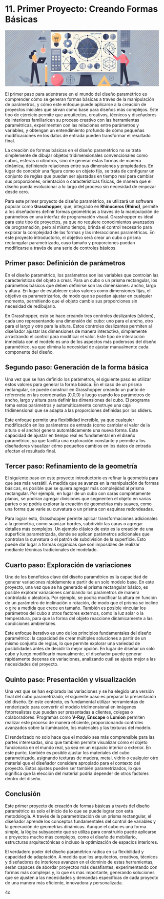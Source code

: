 # 11. Primer Proyecto: Creando Formas Básicas

![imagen5-clase11](seccion2-imagenes/2024-09-27_08-42-27-b83d00b7483e820e78348f8c7ef47f83.webp)

El primer paso para adentrarse en el mundo del diseño paramétrico es comprender cómo se generan formas básicas a través de la manipulación de
parámetros, y cómo este enfoque puede aplicarse a la creación de proyectos iniciales que sirvan como base para diseños más complejos. Este
tipo de ejercicio permite que arquitectos, creativos, técnicos y diseñadores de interiores familiaricen su proceso creativo con las
herramientas paramétricas, experimenten con las relaciones entre parámetros y variables, y obtengan un entendimiento profundo de cómo
pequeñas modificaciones en los datos de entrada pueden transformar el resultado final.

La creación de formas básicas en el diseño paramétrico no se trata simplemente de dibujar objetos tridimensionales convencionales como
cubos, esferas o cilindros, sino de generar estas formas de manera dinámica, definiendo relaciones entre sus dimensiones y propiedades. En
lugar de concebir una figura como un objeto fijo, se trata de configurar un conjunto de reglas que puedan ser ajustadas en tiempo real para
cambiar sus proporciones, orientación o características físicas, de manera que el diseño pueda evolucionar a lo largo del proceso sin
necesidad de empezar desde cero.

Para este primer proyecto de diseño paramétrico, se utilizará un software popular como **Grasshopper**, que, integrado en
**Rhinoceros (Rhino)**, permite a los diseñadores definir formas geométricas a través de la manipulación de parámetros en una interfaz de
programación visual. Grasshopper es ideal para este tipo de proyectos, ya que no requiere conocimientos avanzados de programación, pero al mismo
tiempo, brinda el control necesario para explorar la complejidad de las formas y las interacciones paramétricas. En este proyecto introductorio,
el objetivo será crear un cubo o prisma rectangular parametrizado, cuyo tamaño y proporciones puedan modificarse a través de una serie de
controles básicos.

## Primer paso: Definición de parámetros

En el diseño paramétrico, los parámetros son las variables que controlan las características del objeto a crear. Para un cubo o un prisma
rectangular, los parámetros básicos que deben definirse son las dimensiones: ancho, largo y altura. En lugar de establecer estos valores
como dimensiones fijas, el objetivo es parametrizarlos, de modo que se puedan ajustar en cualquier momento, permitiendo que el objeto cambie sus
proporciones sin necesidad de redibujarlo.

En Grasshopper, esto se hace creando tres controles deslizantes (sliders), cada uno representando una dimensión del cubo: uno para el
ancho, otro para el largo y otro para la altura. Estos controles deslizantes permiten al diseñador ajustar las dimensiones de manera
interactiva, simplemente arrastrando el control para modificar el valor. Este tipo de interacción inmediata con el modelo es uno de los aspectos
más poderosos del diseño paramétrico, ya que elimina la necesidad de ajustar manualmente cada componente del diseño.

## Segundo paso: Generación de la forma básica

Una vez que se han definido los parámetros, el siguiente paso es utilizar estos valores para generar la forma básica. En el caso de un
prisma rectangular, se puede construir en Grasshopper creando un punto de referencia en las coordenadas (0,0,0) y luego usando los parámetros de
ancho, largo y altura para definir las dimensiones del cubo. El programa toma estos parámetros y automáticamente construye una caja tridimensional
que se adapta a las proporciones definidas por los sliders.

Este enfoque permite una flexibilidad increíble, ya que cualquier modificación en los parámetros de entrada (como cambiar el valor de la
altura o el ancho) genera automáticamente una nueva forma. Esta capacidad de ajustar en tiempo real es fundamental en el diseño
paramétrico, ya que facilita una exploración constante y permite a los diseñadores visualizar cómo pequeños cambios en los datos de entrada
afectan el resultado final.

## Tercer paso: Refinamiento de la geometría

El siguiente paso en este proyecto introductorio es refinar la geometría para que sea más versátil. A medida que se avanza en la manipulación de
formas básicas, es posible que se quiera agregar más complejidad al prisma rectangular. Por ejemplo, en lugar de un cubo con caras
completamente planas, se podrían agregar divisiones que segmenten el objeto en varias partes o se podría explorar la creación de geometrías
más suaves, como una forma que varíe su curvatura o un prisma con esquinas redondeadas.

Para lograr esto, Grasshopper permite aplicar transformaciones adicionales a la geometría, como suavizar bordes, subdividir las caras o
agregar detalles más complejos. Un ejemplo clásico de esto es la creación de una superficie parametrizada, donde se aplican parámetros
adicionales que controlan la curvatura o el patrón de subdivisión de la superficie. Esto puede dar lugar a formas orgánicas que son imposibles de
realizar mediante técnicas tradicionales de modelado.

## Cuarto paso: Exploración de variaciones

Uno de los beneficios clave del diseño paramétrico es la capacidad de generar variaciones rápidamente a partir de un solo modelo base. En este
proyecto, una vez que se ha generado el prisma rectangular básico, es posible explorar variaciones cambiando los parámetros de manera
controlada o aleatoria. Por ejemplo, se podría modificar la altura en función de un parámetro de inclinación o rotación, de modo que el prisma
se incline o gire a medida que crece en tamaño. También es posible vincular los parámetros del cubo a otros factores externos, como la luz
solar o la temperatura, para que la forma del objeto reaccione dinámicamente a las condiciones ambientales.

Este enfoque iterativo es uno de los principios fundamentales del diseño paramétrico: la capacidad de crear múltiples soluciones a partir de un
mismo conjunto de reglas, lo que permite explorar una variedad de posibilidades antes de decidir la mejor opción. En lugar de diseñar un
solo cubo y luego modificarlo manualmente, el diseñador puede generar rápidamente decenas de variaciones, analizando cuál se ajusta mejor a las
necesidades del proyecto.

## Quinto paso: Presentación y visualización

Una vez que se han explorado las variaciones y se ha elegido una versión final del cubo parametrizado, el siguiente paso es preparar la
presentación del diseño. En este contexto, es fundamental utilizar herramientas de renderizado para convertir el modelo tridimensional en
imágenes fotorrealistas que puedan ser presentadas a clientes, colegas o colaboradores. Programas como **V-Ray**, **Enscape** o **Lumion**
permiten realizar este proceso de manera eficiente, proporcionando controles avanzados sobre la iluminación, los materiales y las texturas
del modelo.

El renderizado no solo hace que el modelo sea más comprensible para las partes interesadas, sino que también permite visualizar cómo el objeto
funcionaría en el mundo real, ya sea en un espacio interior o exterior. En este punto, también es posible ajustar los materiales del cubo
parametrizado, asignando texturas de madera, metal, vidrio o cualquier otro material que el diseñador considere apropiado para el contexto del
proyecto. Estos ajustes pueden ser también parametrizados, lo que significa que la elección del material podría depender de otros factores
dentro del diseño.

## Conclusión

Este primer proyecto de creación de formas básicas a través del diseño paramétrico es solo el inicio de lo que se puede lograr con esta
metodología. A través de la parametrización de un prisma rectangular, el diseñador aprende los conceptos fundamentales del control de variables y
la generación de geometrías dinámicas. Aunque el cubo es una forma simple, la lógica subyacente que se utiliza para construirlo puede
aplicarse a proyectos mucho más complejos, como el diseño de mobiliario, estructuras arquitectónicas o incluso la optimización de espacios interiores.

El verdadero poder del diseño paramétrico radica en su flexibilidad y capacidad de adaptación. A medida que los arquitectos, creativos,
técnicos y diseñadores de interiores avanzan en el dominio de estas herramientas, serán capaces de abordar proyectos más desafiantes,
experimentando con formas más complejas y, lo que es más importante, generando soluciones que se ajusten a las necesidades y demandas
específicas de cada proyecto de una manera más eficiente, innovadora y personalizada.

4o

